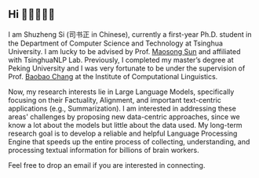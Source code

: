 ## Hi 🧑🏻‍💻👋🏻

I am Shuzheng Si (司书正 in Chinese), currently a first-year Ph.D. student in the Department of Computer Science and Technology at Tsinghua University. I am lucky to be advised by Prof. [Maosong Sun](https://scholar.google.com/citations?hl=en&user=zIgT0HMAAAAJ&view_op=list_works&sortby=pubdate) and affiliated with TsinghuaNLP Lab. Previously, I completed my master’s degree at Peking University and I was very fortunate to be under the supervision of Prof. [Baobao Chang](https://scholar.google.com.au/citations?user=LaKNyhQAAAAJ&hl=en) at the Institute of Computational Linguistics.


Now, my research interests lie in Large Language Models, specifically focusing on their Factuality, Alignment, and important text-centric applications (e.g., Summarization). I am interested in addressing these areas' challenges by proposing new data-centric approaches, since we know a lot about the models but little about the data used. My long-term research goal is to develop a reliable and helpful Language Processing Engine that speeds up the entire process of collecting, understanding, and processing textual information for billions of brain workers.


Feel free to drop an email if you are interested in connecting.
